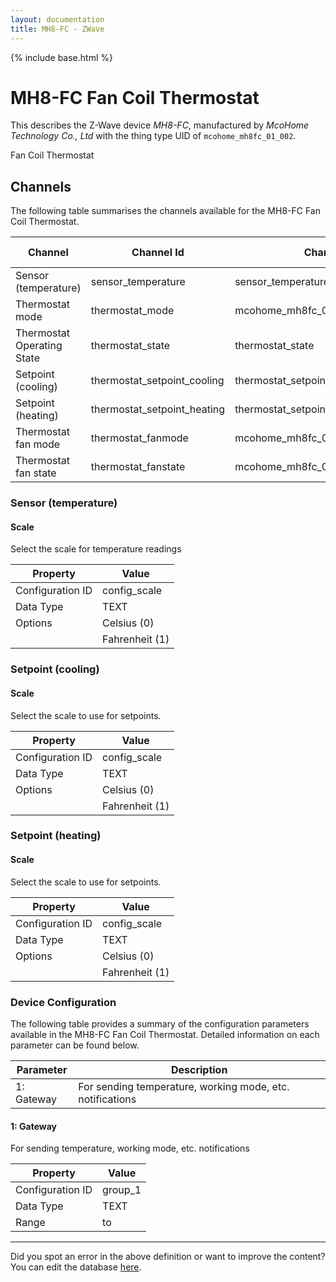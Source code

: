 ```yaml
---
layout: documentation
title: MH8-FC - ZWave
---
```


{% include base.html %}

# MH8-FC Fan Coil Thermostat

This describes the Z-Wave device *MH8-FC*, manufactured by *McoHome Technology Co., Ltd* with the thing type UID of ```mcohome_mh8fc_01_002```. 

Fan Coil Thermostat


## Channels
The following table summarises the channels available for the MH8-FC Fan Coil Thermostat.

| Channel | Channel Id | Channel Type UID | Category | Item Type |
|---------|------------|------------------|----------|-----------|
| Sensor (temperature) | sensor_temperature | sensor_temperature | Temperature | Number |
| Thermostat mode | thermostat_mode | mcohome_mh8fc_01_002_thermostat_mode | Temperature | Number |
| Thermostat Operating State | thermostat_state | thermostat_state | Temperature | Number |
| Setpoint (cooling) | thermostat_setpoint_cooling | thermostat_setpoint | Temperature | Number |
| Setpoint (heating) | thermostat_setpoint_heating | thermostat_setpoint | Temperature | Number |
| Thermostat fan mode | thermostat_fanmode | mcohome_mh8fc_01_002_thermostat_fanmode | Temperature | Number |
| Thermostat fan state | thermostat_fanstate | mcohome_mh8fc_01_002_thermostat_fanstate | Temperature | Number |


### Sensor (temperature)

#### Scale

Select the scale for temperature readings


| Property         | Value    |
|------------------|----------|
| Configuration ID | config_scale |
| Data Type        | TEXT || Default Value | 0 |
| Options | Celsius (0) |
|  | Fahrenheit (1) |


### Setpoint (cooling)

#### Scale

Select the scale to use for setpoints.


| Property         | Value    |
|------------------|----------|
| Configuration ID | config_scale |
| Data Type        | TEXT || Default Value | 0 |
| Options | Celsius (0) |
|  | Fahrenheit (1) |


### Setpoint (heating)

#### Scale

Select the scale to use for setpoints.


| Property         | Value    |
|------------------|----------|
| Configuration ID | config_scale |
| Data Type        | TEXT || Default Value | 0 |
| Options | Celsius (0) |
|  | Fahrenheit (1) |


### Device Configuration
The following table provides a summary of the configuration parameters available in the MH8-FC Fan Coil Thermostat.
Detailed information on each parameter can be found below.

| Parameter   | Description |
|-------------|-------------|
| 1: Gateway | For sending temperature, working mode, etc. notifications |


#### 1: Gateway

For sending temperature, working mode, etc. notifications


| Property         | Value    |
|------------------|----------|
| Configuration ID | group_1 |
| Data Type        | TEXT |
| Range |  to  |


---

Did you spot an error in the above definition or want to improve the content?
You can edit the database [here](http://www.cd-jackson.com/index.php/zwave/zwave-device-database/zwave-device-list/devicesummary/336).
